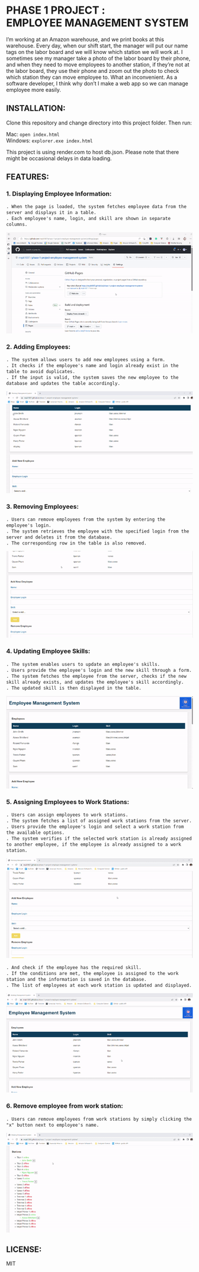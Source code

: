 # PHASE 1 PROJECT : <br> EMPLOYEE MANAGEMENT SYSTEM

I’m working at an Amazon warehouse, and we print books at this warehouse. Every day, when our shift start, the manager will put our name tags on the labor board and we will know which station we will work at. I sometimes see my manager take a photo of the labor board by their phone, and when they need to move employees to another station, if they’re not at the labor board, they use their phone and zoom out the photo to check which station they can move employee to. What an inconvenient. As a software developer, I think why don’t I make a web app so we can manage employee more easily.

## INSTALLATION:

Clone this repository and change directory into this project folder. Then run:

Mac: `open index.html`<br>
Windows: `explorer.exe index.html`

This project is using render.com to host db.json. Please note that there might be occasional delays in data loading.

## FEATURES:

### 1. Displaying Employee Information:
    . When the page is loaded, the system fetches employee data from the server and displays it in a table.
    . Each employee's name, login, and skill are shown in separate columns.

![employees info](/readme_photo/first_load.gif)

### 2. Adding Employees:
    . The system allows users to add new employees using a form.
    . It checks if the employee's name and login already exist in the table to avoid duplicates.
    . If the input is valid, the system saves the new employee to the database and updates the table accordingly.

![](/readme_photo/add_employee.gif)

### 3. Removing Employees:
    . Users can remove employees from the system by entering the employee's login.
    . The system retrieves the employee with the specified login from the server and deletes it from the database.
    . The corresponding row in the table is also removed.

![](/readme_photo/remove_employee.gif)

### 4. Updating Employee Skills:
    . The system enables users to update an employee's skills.
    . Users provide the employee's login and the new skill through a form.
    . The system fetches the employee from the server, checks if the new skill already exists, and updates the employee's skill accordingly.
    . The updated skill is then displayed in the table.

![](/readme_photo/upgrade_skill.gif)

### 5. Assigning Employees to Work Stations:
    . Users can assign employees to work stations.
    . The system fetches a list of assigned work stations from the server.
    . Users provide the employee's login and select a work station from the available options.
    . The system verifies if the selected work station is already assigned to another employee, if the employee is already assigned to a work station.

![](/readme_photo/add_to_station1.gif)

    . And check if the employee has the required skill.
    . If the conditions are met, the employee is assigned to the work station and the information is saved in the database.
    . The list of employees at each work station is updated and displayed.

![](/readme_photo/add_to_station_2.gif)


### 6. Remove employee from work station:
    . Users can remove employees from work stations by simply clicking the "x" button next to employee's name.

![](/readme_photo/remove_from_station.gif)

## LICENSE:

MIT
